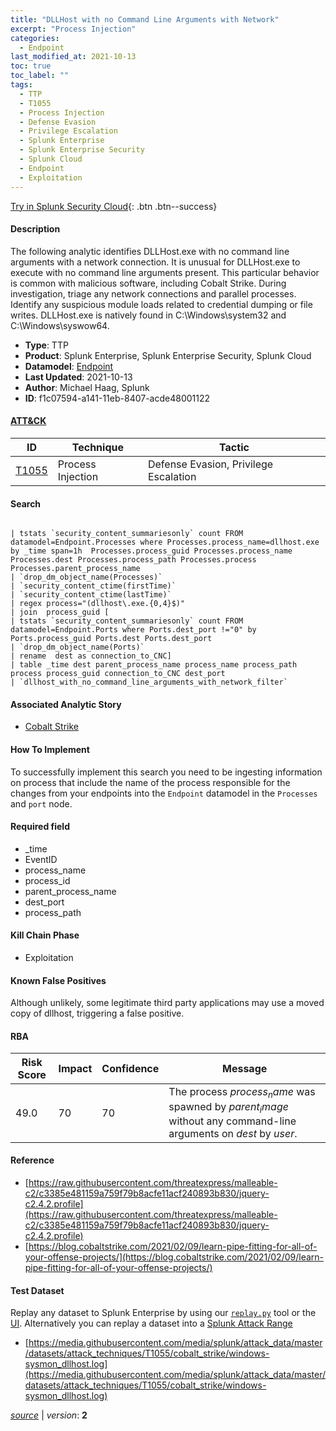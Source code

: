 ```yaml
---
title: "DLLHost with no Command Line Arguments with Network"
excerpt: "Process Injection"
categories:
  - Endpoint
last_modified_at: 2021-10-13
toc: true
toc_label: ""
tags:
  - TTP
  - T1055
  - Process Injection
  - Defense Evasion
  - Privilege Escalation
  - Splunk Enterprise
  - Splunk Enterprise Security
  - Splunk Cloud
  - Endpoint
  - Exploitation
---
```




[Try in Splunk Security Cloud](https://www.splunk.com/en_us/cyber-security.html){: .btn .btn--success}

#### Description

The following analytic identifies DLLHost.exe with no command line arguments with a network connection. It is unusual for DLLHost.exe to execute with no command line arguments present. This particular behavior is common with malicious software, including Cobalt Strike. During investigation, triage any network connections and parallel processes. Identify any suspicious module loads related to credential dumping or file writes. DLLHost.exe is natively found in C:\Windows\system32 and C:\Windows\syswow64.

- **Type**: TTP
- **Product**: Splunk Enterprise, Splunk Enterprise Security, Splunk Cloud
- **Datamodel**: [Endpoint](https://docs.splunk.com/Documentation/CIM/latest/User/Endpoint)
- **Last Updated**: 2021-10-13
- **Author**: Michael Haag, Splunk
- **ID**: f1c07594-a141-11eb-8407-acde48001122


#### [ATT&CK](https://attack.mitre.org/)

| ID          | Technique   | Tactic      |
| ----------- | ----------- | ----------- |
| [T1055](https://attack.mitre.org/techniques/T1055/) | Process Injection | Defense Evasion, Privilege Escalation |

#### Search

```

| tstats `security_content_summariesonly` count FROM datamodel=Endpoint.Processes where Processes.process_name=dllhost.exe by _time span=1h  Processes.process_guid Processes.process_name Processes.dest Processes.process_path Processes.process Processes.parent_process_name 
| `drop_dm_object_name(Processes)` 
| `security_content_ctime(firstTime)` 
| `security_content_ctime(lastTime)` 
| regex process="(dllhost\.exe.{0,4}$)" 
| join  process_guid [
| tstats `security_content_summariesonly` count FROM datamodel=Endpoint.Ports where Ports.dest_port !="0" by Ports.process_guid Ports.dest Ports.dest_port 
| `drop_dm_object_name(Ports)` 
| rename  dest as connection_to_CNC] 
| table _time dest parent_process_name process_name process_path process process_guid connection_to_CNC dest_port 
| `dllhost_with_no_command_line_arguments_with_network_filter`
```

#### Associated Analytic Story
* [Cobalt Strike](/stories/cobalt_strike)


#### How To Implement
To successfully implement this search you need to be ingesting information on process that include the name of the process responsible for the changes from your endpoints into the `Endpoint` datamodel in the `Processes` and `port` node.

#### Required field
* _time
* EventID
* process_name
* process_id
* parent_process_name
* dest_port
* process_path


#### Kill Chain Phase
* Exploitation


#### Known False Positives
Although unlikely, some legitimate third party applications may use a moved copy of dllhost, triggering a false positive.


#### RBA

| Risk Score  | Impact      | Confidence   | Message      |
| ----------- | ----------- |--------------|--------------|
| 49.0 | 70 | 70 | The process $process_name$ was spawned by $parent_image$ without any command-line arguments on $dest$ by $user$. |




#### Reference

* [https://raw.githubusercontent.com/threatexpress/malleable-c2/c3385e481159a759f79b8acfe11acf240893b830/jquery-c2.4.2.profile](https://raw.githubusercontent.com/threatexpress/malleable-c2/c3385e481159a759f79b8acfe11acf240893b830/jquery-c2.4.2.profile)
* [https://blog.cobaltstrike.com/2021/02/09/learn-pipe-fitting-for-all-of-your-offense-projects/](https://blog.cobaltstrike.com/2021/02/09/learn-pipe-fitting-for-all-of-your-offense-projects/)



#### Test Dataset
Replay any dataset to Splunk Enterprise by using our [`replay.py`](https://github.com/splunk/attack_data#using-replaypy) tool or the [UI](https://github.com/splunk/attack_data#using-ui).
Alternatively you can replay a dataset into a [Splunk Attack Range](https://github.com/splunk/attack_range#replay-dumps-into-attack-range-splunk-server)

* [https://media.githubusercontent.com/media/splunk/attack_data/master/datasets/attack_techniques/T1055/cobalt_strike/windows-sysmon_dllhost.log](https://media.githubusercontent.com/media/splunk/attack_data/master/datasets/attack_techniques/T1055/cobalt_strike/windows-sysmon_dllhost.log)



[*source*](https://github.com/splunk/security_content/tree/develop/detections/endpoint/dllhost_with_no_command_line_arguments_with_network.yml) \| *version*: **2**